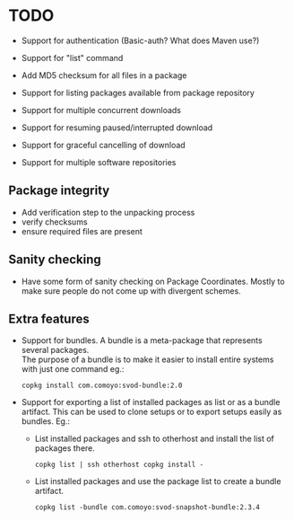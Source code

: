 # TODO

- Support for authentication (Basic-auth?  What does Maven use?)
- Support for "list" command
- Add MD5 checksum for all files in a package

- Support for listing packages available from package repository
- Support for multiple concurrent downloads
- Support for resuming paused/interrupted download
- Support for graceful cancelling of download
- Support for multiple software repositories

## Package integrity

- Add verification step to the unpacking process
- verify checksums
- ensure required files are present

## Sanity checking
- Have some form of sanity checking on Package Coordinates.  Mostly to
  make sure people do not come up with divergent schemes.


## Extra features
- Support for bundles.  A bundle is a meta-package that represents several packages.  
  The purpose of a bundle is to make it easier to install entire systems 
  with just one command eg.:
  
  `copkg install com.comoyo:svod-bundle:2.0`
  
- Support for exporting a list of installed packages as list or as a bundle artifact.
  This can be used to clone setups or to export setups easily as bundles.  Eg.:
  
  - List installed packages and ssh to otherhost and install the list of packages there.

      `copkg list | ssh otherhost copkg install -`
        
  - List installed packages and use the package list to create a bundle artifact.
  
      `copkg list -bundle com.comoyo:svod-snapshot-bundle:2.3.4`
      
